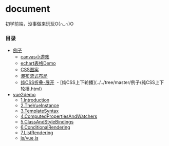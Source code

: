 # document

初学前端，没事做来玩玩O(∩_∩)O

### 目录

- [例子](../../tree/master/例子)
  - [canvas小游戏](../../tree/master/例子/canvas小游戏)
  - [echart表格Demo](../../tree/master/例子/echartDemo)
  - [CSS图案](../../tree/master/例子/图案.html)
  - [瀑布流式布局](../../tree/master/例子/瀑布流式布局.html)
  - [纯CSS折叠-展开](../../tree/master/例子/纯CSS折叠-展开.html)
  - [纯CSS上下轮播](../../tree/master/例子/纯CSS上下轮播.html）
- [vue2demo](../../tree/master/vue2demo)
  - [1.Introduction](../../tree/master/vue2demo/1.Introduction)
  - [2.TheVueInstance](../../tree/master/vue2demo/2.TheVueInstance)
  - [3.TemplateSyntax](../../tree/master/vue2demo/3.TemplateSyntax)
  - [4.ComputedPropertiesAndWatchers](../../tree/master/vue2demo/4.ComputedPropertiesAndWatchers)
  - [5.ClassAndStyleBindings](../../tree/master/vue2demo/5.ClassAndStyleBindings)
  - [6.ConditionalRendering](../../tree/master/vue2demo/6.ConditionalRendering)
  - [7.ListRendering](../../tree/master/vue2demo/7.ListRendering)
  - [js/vue.js](../../tree/master/vue2demo/js/vue.js)
